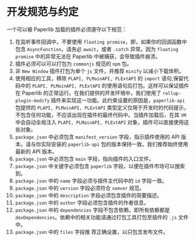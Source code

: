 # 开发规范与约定

一个可以被 Paperlib 加载的插件必须遵守以下规范：

1. 在监听事件回调中，不要使用 `floating promise`，即，如果你的回调函数中包含 `AsyncFunction`，请务必 `await`，或者 `.catch` 异常。因为 `floating promise` 中的异常无法在 Paperlib 中被捕获，会导致插件崩溃。
2. 插件必须可以可以打包为 `commonjs` 规范的 `npm` 包。
3. 非 `New Window` 插件打包为单个 `js` 文件，并推荐 `minify` 以减小下载体积。
4. 使用相应的工具，移除 `PLAPI, PLMainAPI, PLExtAPI` 的 `import` 语句,保留代码中的 `PLAPI, PLMainAPI, PLExtAPI` 的使用语句后打包。这样可以保证插件在 Paperlib 的正常运行。在我们提供的开发环境中，我们使用了 `rollup-plugin-modify` 插件来实现这一功能。此约束设置的原因是，`paperlib-api` 包提供的 `PLAPI, PLMainAPI, PLExtAPI` 类型定义仅用于开发时的代码提示，不包含任何功能，不应该出现在插件的最终代码中。当插件加载后，在其 `VM` 中会自动全局注入 `PLAPI, PLMainAPI, PLExtAPI` 对象，插件可以直接使用这些对象。
5. `package.json` 中必须包含 `manifest_version` 字段，指示插件使用的 API 版本。请与你实际安装的 `paperlib-api` 包的版本保持一致。我们推荐始终使用最新的 API 版本。
6. `package.json` 中必须包含 `main` 字段，指向插件的入口文件。
7. `package.json` 中关键字必须包含 `paperlib` 字段，以便在插件市场可以搜索到。
8. `package.json` 中的 `name` 字段必须与插件主代码中的 `id` 字段一致。
9. `package.json` 中的 `version` 字段必须符合 `semver` 规范。
10. `package.json` 中的 `description` 字段必须包含插件的简要描述。
11. `package.json` 中的 `author` 字段必须包含插件的作者信息。
12. `package.json` 中的 `dependencies` 字段不包含依赖。即所有依赖都是 `devDependencies`。依赖中的相关功能请通过打包工具打包至插件的 `.js` 文件中。
13. `package.json` 中的 `files` 字段推  荐正确设置，以只包含发布文件。
